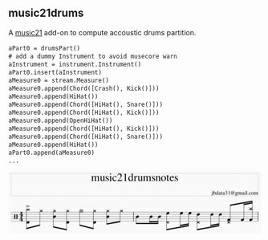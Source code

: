 ## music21drums

A [music21](https://web.mit.edu/music21/) add-on to compute accoustic drums partition.

```
aPart0 = drumsPart()
# add a dummy Instrument to avoid musecore warn
aInstrument = instrument.Instrument()
aPart0.insert(aInstrument)
aMeasure0 = stream.Measure()
aMeasure0.append(Chord([Crash(), Kick()]))
aMeasure0.append(HiHat())
aMeasure0.append(Chord([HiHat(), Snare()]))
aMeasure0.append(Chord([HiHat(), Kick()]))
aMeasure0.append(OpenHiHat())
aMeasure0.append(Chord([HiHat(), Kick()]))
aMeasure0.append(Chord([HiHat(), Snare()]))
aMeasure0.append(HiHat())
aPart0.append(aMeasure0)
...
```

![Screenshot](image/headline.jpg)
